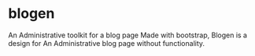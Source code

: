 # blogen
An Administrative toolkit for a blog page
Made with bootstrap, Blogen is a design for
An Administrative blog page without functionality.
